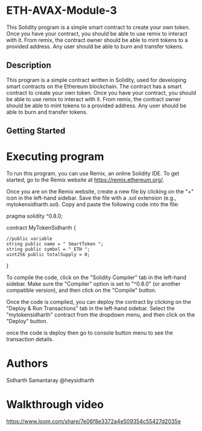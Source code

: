 # ETH-AVAX-Module-3

This Solidity program is a simple smart contract to create your own token. Once you have your contract, you should be able to use remix to interact with it. From remix, the contract owner should be able to mint tokens to a provided address. Any user should be able to burn and transfer tokens.

## Description

This program is a simple contract written in Solidity, used for developing smart contracts on the Ethereum blockchain. The contract has a smart contract to create your own token. Once you have your contract, you should be able to use remix to interact with it. From remix, the contract owner should be able to mint tokens to a provided address. Any user should be able to burn and transfer tokens.

## Getting Started


# Executing program

To run this program, you can use Remix, an online Solidity IDE. To get started, go to the Remix website at https://remix.ethereum.org/.

Once you are on the Remix website, create a new file by clicking on the "+" icon in the left-hand sidebar. Save the file with a .sol extension (e.g., mytokensidharth.sol). Copy and paste the following code into the file:

pragma solidity ^0.8.0;

contract MyTokenSidharth {

    //public variable 
    string public name = " SmartToken ";
    string public symbol = " ETH ";
    uint256 public totalSupply = 0;
  }

To compile the code, click on the "Solidity Compiler" tab in the left-hand sidebar. Make sure the "Compiler" option is set to "^0.8.0" (or another compatible version), and then click on the "Compile" button.

Once the code is compiled, you can deploy the contract by clicking on the "Deploy & Run Transactions" tab in the left-hand sidebar. Select the "mytokensidharth" contract from the dropdown menu, and then click on the "Deploy" button.

once the code is deploy then go to console button menu to see the transaction details.

# Authors
Sidharth Samantaray
@heysidharth

# Walkthrough video 
https://www.loom.com/share/7e06f8e3372a4e509354c55427d2035e
